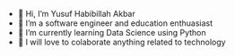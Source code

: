 - 👋 Hi, I’m Yusuf Habibillah Akbar
- 👀 I’m a software engineer and education enthuasiast
- 🌱 I’m currently learning Data Science using Python
- 💞️ I will love to colaborate anything related to technology

<!---
yhartwork/yhartwork is a ✨ special ✨ repository because its `README.md` (this file) appears on your GitHub profile.
You can click the Preview link to take a look at your changes.
--->
